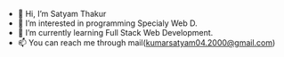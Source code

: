 - 👋 Hi, I’m Satyam Thakur
- 👀 I’m interested in programming Specialy Web D.
- 🌱 I’m currently learning Full Stack Web Development.
- 📫 You can reach me through mail(kumarsatyam04.2000@gmail.com)
